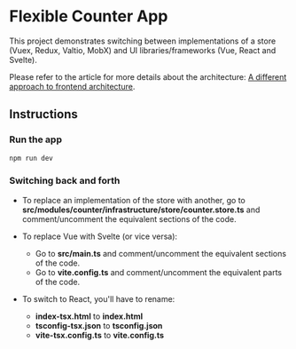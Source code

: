 # Flexible Counter App

This project demonstrates switching between implementations of a store (Vuex, Redux, Valtio, MobX) and UI libraries/frameworks (Vue, React and Svelte).

Please refer to the article for more details about the architecture: [A different approach to frontend architecture](https://dev.to/quochuytlbk/a-different-approach-to-frontend-architecture-38d4).

## Instructions

### Run the app

```bash
npm run dev
```

### Switching back and forth

- To replace an implementation of the store with another, go to **src/modules/counter/infrastructure/store/counter.store.ts** and comment/uncomment the equivalent sections of the code.

- To replace Vue with Svelte (or vice versa):

  - Go to **src/main.ts** and comment/uncomment the equivalent sections of the code.
  - Go to **vite.config.ts** and comment/uncomment the equivalent parts of the code.

- To switch to React, you'll have to rename:
  - **index-tsx.html** to **index.html**
  - **tsconfig-tsx.json** to **tsconfig.json**
  - **vite-tsx.config.ts** to **vite.config.ts**
